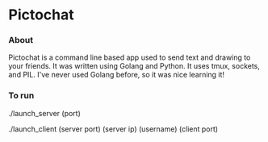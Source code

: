# Pictochat

### About

Pictochat is a command line based app used to send text and drawing to your friends. It was written using Golang and Python. It uses tmux, sockets, and PIL. I've never used Golang before, so it was nice learning it!

### To run

./launch_server (port)



./launch_client (server port) (server ip) (username) (client port)
